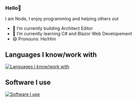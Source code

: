 ### Hello👋

I am Node, I enjoy programming and helping others out

- 🔭 I’m currently building Architect Editor
- 🌱 I’m currently learning C# and Blazor Web Developement
- 😄 Pronouns: He/Him

## Languages I know/work with
[![Languages I know/work with](https://skills.thijs.gg/icons?i=react,nodejs,js,ts,css,html,expressjs,java,cs,razor)](https://skills.thijs.gg)

## Software I use
[![Software I use](https://skills.thijs.gg/icons?i=visualstudio,vscode,blender,unity)](https://skills.thijs.gg)
